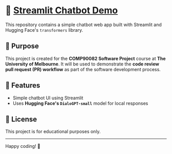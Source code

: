 # 🤖 [Streamlit Chatbot Demo](https://codereviewdemo-hqdtguzpvxsnynhpubythf.streamlit.app/)
This repository contains a simple chatbot web app built with Streamlit and Hugging Face's `transformers` library.

## 📌 Purpose
This project is created for the **COMP90082 Software Project** course at **The University of Melbourne**. It will be used to demonstrate the **code review pull request (PR) workflow** as part of the software development process.

## 🚀 Features
- Simple chatbot UI using Streamlit
- Uses **Hugging Face's `DialoGPT-small`** model for local responses

## 📄 License
This project is for educational purposes only.

---

Happy coding! 🚀
